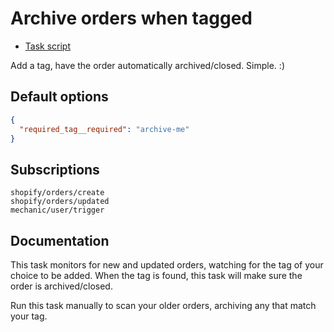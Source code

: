 # Archive orders when tagged

* [Task script](./script.liquid)

Add a tag, have the order automatically archived/closed. Simple. :)

## Default options

```json
{
  "required_tag__required": "archive-me"
}
```

## Subscriptions

```liquid
shopify/orders/create
shopify/orders/updated
mechanic/user/trigger
```

## Documentation

This task monitors for new and updated orders, watching for the tag of your choice to be added. When the tag is found, this task will make sure the order is archived/closed.

Run this task manually to scan your older orders, archiving any that match your tag.